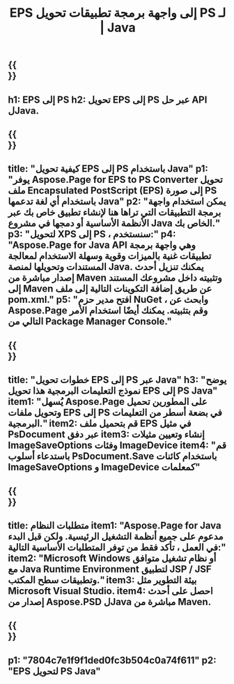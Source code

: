 ﻿---
translation: true
template: /_templates/_conversion-child-java.md
title: EPS إلى واجهة برمجة تطبيقات تحويل PS لـ | Java
url: /java/conversion/eps-to-ps/
description: نموذج كود تحويل Java لتنسيق EPS إلى ملف PS. استخدم رمز المثال هذا لتحويل EPS إلى PS داخل أي تطبيق يستند إلى Web أو Desktop Java.
informat: EPS
outformat: PS
otherformats: XPS PS
---

{{<section banner>}}
---
h1: EPS إلى PS
h2: تحويل EPS إلى PS عبر حل API لJava.
---

{{<section overview>}}
---
title: "كيفية تحويل EPS إلى PS باستخدام Java"
p1: "يوفر Aspose.Page for EPS to PS Converter تحويل ملف Encapsulated PostScript (EPS) إلى صورة PS باستخدام أي لغة تدعمها Java"
p2: "يمكن استخدام واجهة برمجة التطبيقات التي تراها هنا لإنشاء تطبيق خاص بك عبر الأنظمة الأساسية أو دمجها في مشروع Java الخاص بك."
p3: "لتحويل XPS إلى PS ، سنستخدم:"
p4: "Aspose.Page for Java API وهي واجهة برمجة تطبيقات غنية بالميزات وقوية وسهلة الاستخدام لمعالجة المستندات وتحويلها لمنصة Java. يمكنك تنزيل أحدث إصدار مباشرة من Maven وتثبيته داخل مشروعك المستند إلى Maven عن طريق إضافة التكوينات التالية إلى ملف pom.xml."
p5: "افتح مدير حزم NuGet ، وابحث عن Aspose.Page وقم بتثبيته. يمكنك أيضًا استخدام الأمر التالي من Package Manager Console."
---

{{<section feature1>}}
---
title: "خطوات تحويل EPS إلى PS عبر Java"
h3: "يوضح نموذج التعليمات البرمجية هذا تحويل EPS إلى PS Java"
item1: "يُسهل Aspose.Page على المطورين تحميل وتحويل ملفات EPS إلى PS في بضعة أسطر من التعليمات البرمجية."
item2: قم بتحميل ملف EPS في مثيل PsDocument عبر دفق
item3: إنشاء وتعيين مثيلات ImageSaveOptions وفئات ImageDevice
item4: "قم باستدعاء أسلوب PsDocument.Save باستخدام كائنات ImageSaveOptions و ImageDevice كمعلمات"
---

{{<section feature2>}}
---
title: متطلبات النظام
item1: "Aspose.Page for Java مدعوم على جميع أنظمة التشغيل الرئيسية. ولكن قبل البدء في العمل ، تأكد فقط من توفر المتطلبات الأساسية التالية:"
item2: "Microsoft Windows أو نظام تشغيل متوافق مع Java Runtime Environment لتطبيق JSP / JSF وتطبيقات سطح المكتب."
item3: بيئة التطوير مثل Microsoft Visual Studio.
item4: احصل على أحدث إصدار من Aspose.PSD لJava مباشرة من Maven.
---

{{<section gist>}}
---
p1: "7804c7e1f9f1ded0fc3b504c0a74f611"
p2: "EPS لتحويل PS Java"
---

